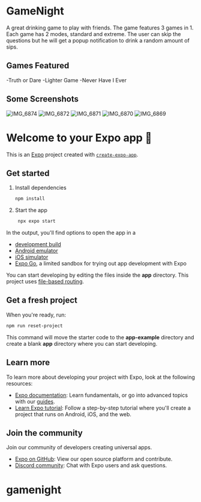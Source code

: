 # GameNight

A great drinking game to play with friends. The game features 3 games in 1. Each game has 2 modes, standard and extreme.
The user can skip the questions but he will get a popup notification to drink a random amount of sips.



## Games Featured
-Truth or Dare 
-Lighter Game 
-Never Have I Ever 


## Some Screenshots

![IMG_6874](https://github.com/user-attachments/assets/7f81f39d-fb52-417b-9b68-72abc9b1c5a4)
![IMG_6872](https://github.com/user-attachments/assets/382c56b7-7b10-49d1-bd55-d7b1e6f9cbc5)
![IMG_6871](https://github.com/user-attachments/assets/0aca213c-f8d6-4b39-8432-696314ff039c)
![IMG_6870](https://github.com/user-attachments/assets/9cc40800-55a0-4a90-a3c8-4a6af44c3339)
![IMG_6869](https://github.com/user-attachments/assets/ce764b27-baa2-4822-a9b8-fdb1ea7b9d15)







# Welcome to your Expo app 👋

This is an [Expo](https://expo.dev) project created with [`create-expo-app`](https://www.npmjs.com/package/create-expo-app).

## Get started

1. Install dependencies

   ```bash
   npm install
   ```

2. Start the app

   ```bash
    npx expo start
   ```

In the output, you'll find options to open the app in a

- [development build](https://docs.expo.dev/develop/development-builds/introduction/)
- [Android emulator](https://docs.expo.dev/workflow/android-studio-emulator/)
- [iOS simulator](https://docs.expo.dev/workflow/ios-simulator/)
- [Expo Go](https://expo.dev/go), a limited sandbox for trying out app development with Expo

You can start developing by editing the files inside the **app** directory. This project uses [file-based routing](https://docs.expo.dev/router/introduction).

## Get a fresh project

When you're ready, run:

```bash
npm run reset-project
```

This command will move the starter code to the **app-example** directory and create a blank **app** directory where you can start developing.

## Learn more

To learn more about developing your project with Expo, look at the following resources:

- [Expo documentation](https://docs.expo.dev/): Learn fundamentals, or go into advanced topics with our [guides](https://docs.expo.dev/guides).
- [Learn Expo tutorial](https://docs.expo.dev/tutorial/introduction/): Follow a step-by-step tutorial where you'll create a project that runs on Android, iOS, and the web.

## Join the community

Join our community of developers creating universal apps.

- [Expo on GitHub](https://github.com/expo/expo): View our open source platform and contribute.
- [Discord community](https://chat.expo.dev): Chat with Expo users and ask questions.
# gamenight

